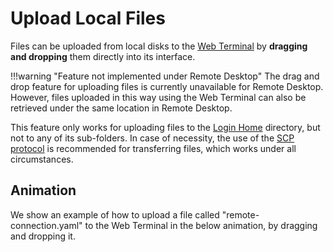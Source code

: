 # Upload Local Files

Files can be uploaded from local disks to the [Web Terminal](../web-terminal.md) by **dragging and dropping** them directly into its interface.

!!!warning "Feature not implemented under Remote Desktop"
    The drag and drop feature for uploading files is currently unavailable for Remote Desktop. However, files uploaded in this way using the Web Terminal can also be retrieved under the same location in Remote Desktop.

This feature only works for uploading files to the [Login Home](../../infrastructure/login/directories.md) directory, but not to any of its sub-folders. In case of necessity, the use of the [SCP protocol](../ssh.md#transfer-files-with-scp) is recommended for transferring files, which works under all circumstances.  

## Animation 

We show an example of how to upload a file called "remote-connection.yaml" to the Web Terminal in the below animation, by dragging and dropping it.

<img data-gifffer="/images/remote-connection/remote-connection/upload-wt.gif" />
